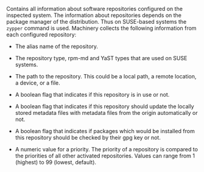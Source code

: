   Contains all information about software repositories configured on the
  inspected system. The information about repositories depends on the package
  manager of the distribution. Thus on SUSE-based systems the `zypper` command
  is used. Machinery collects the following information from each configured repository:

  - The alias name of the repository.

  - The repository type, rpm-md and YaST types that are used on SUSE systems.

  - The path to the repository. This could be a local path, a remote location,
    a device, or a file.

  - A boolean flag that indicates if this repository is in use or not.

  - A boolean flag that indicates if this repository should update the locally
    stored metadata files with metadata files from the origin automatically or
    not.

  - A boolean flag that indicates if packages which would be installed from
    this repository should be checked by their gpg key or not.

  - A numeric value for a priority. The priority of a repository is compared
    to the priorities of all other activated repositories. Values can
    range from 1 (highest) to 99 (lowest, default).
